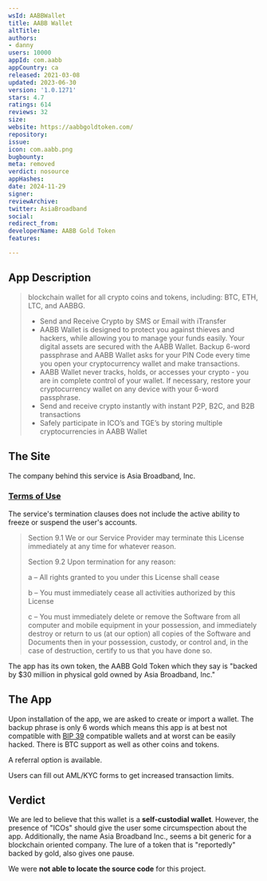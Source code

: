 ```yaml
---
wsId: AABBWallet
title: AABB Wallet
altTitle: 
authors:
- danny
users: 10000
appId: com.aabb
appCountry: ca
released: 2021-03-08
updated: 2023-06-30
version: '1.0.1271'
stars: 4.7
ratings: 614
reviews: 32
size: 
website: https://aabbgoldtoken.com/
repository: 
issue: 
icon: com.aabb.png
bugbounty: 
meta: removed
verdict: nosource
appHashes: 
date: 2024-11-29
signer: 
reviewArchive: 
twitter: AsiaBroadband
social: 
redirect_from: 
developerName: AABB Gold Token
features: 

---
```


## App Description

> blockchain wallet for all crypto coins and tokens, including: BTC, ETH, LTC, and AABBG.
> - Send and Receive Crypto by SMS or Email with iTransfer
> - AABB Wallet is designed to protect you against thieves and hackers, while allowing you to manage your funds easily. Your digital assets are secured with the AABB Wallet. Backup 6-word passphrase and AABB Wallet asks for your PIN Code every time you open your cryptocurrency wallet and make transactions.
> - AABB Wallet never tracks, holds, or accesses your crypto - you are in complete control of your wallet. If necessary, restore your cryptocurrency wallet on any device with your 6-word passphrase.
> - Send and receive crypto instantly with instant P2P, B2C, and B2B transactions
> - Safely participate in ICO’s and TGE’s by storing multiple cryptocurrencies in AABB Wallet

## The Site

The company behind this service is Asia Broadband, Inc.

### [Terms of Use](https://aabbgoldtoken.com/knowledgebase/aabb-wallet-terms-of-use/)

The service's termination clauses does not include the active ability to freeze or suspend the user's accounts. 

> Section 9.1 We or our Service Provider may terminate this License immediately at any time for whatever reason.
>
> Section 9.2 Upon termination for any reason:
>
> a – All rights granted to you under this License shall cease
> 
> b – You must immediately cease all activities authorized by this License
>
> c – You must immediately delete or remove the Software from all computer and mobile equipment in your possession, and immediately destroy or return to us (at our option) all copies of the Software and Documents then in your possession, custody, or control and, in the case of destruction, certify to us that you have done so.

The app has its own token, the AABB Gold Token which they say is "backed by $30 million in physical gold owned by Asia Broadband, Inc."

## The App

Upon installation of the app, we are asked to create or import a wallet. The backup phrase is only 6 words which means this app is at best not compatible with [BIP 39](https://github.com/bitcoin/bips/blob/master/bip-0039.mediawiki) compatible wallets and at worst can be easily hacked. There is BTC support as well as other coins and tokens.

A referral option is available.

Users can fill out AML/KYC forms to get increased transaction limits.

## Verdict

We are led to believe that this wallet is a **self-custodial wallet**. However, the presence of "ICOs" should give the user some circumspection about the app. Additionally, the name Asia Broadband Inc., seems a bit generic for a blockchain oriented company. The lure of a token that is "reportedly" backed by gold, also gives one pause. 

We were **not able to locate the source code** for this project.

